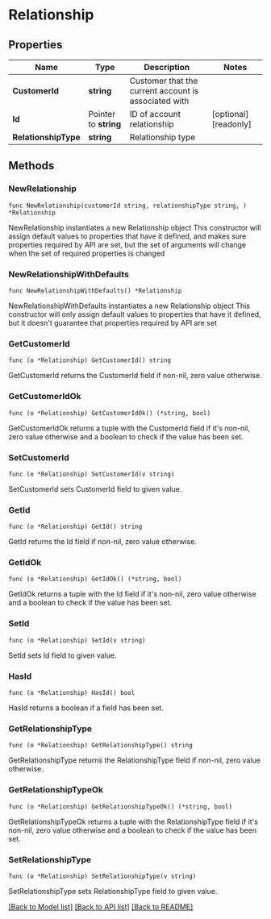# Relationship

## Properties

Name | Type | Description | Notes
------------ | ------------- | ------------- | -------------
**CustomerId** | **string** | Customer that the current account is associated with | 
**Id** | Pointer to **string** | ID of account relationship | [optional] [readonly] 
**RelationshipType** | **string** | Relationship type | 

## Methods

### NewRelationship

`func NewRelationship(customerId string, relationshipType string, ) *Relationship`

NewRelationship instantiates a new Relationship object
This constructor will assign default values to properties that have it defined,
and makes sure properties required by API are set, but the set of arguments
will change when the set of required properties is changed

### NewRelationshipWithDefaults

`func NewRelationshipWithDefaults() *Relationship`

NewRelationshipWithDefaults instantiates a new Relationship object
This constructor will only assign default values to properties that have it defined,
but it doesn't guarantee that properties required by API are set

### GetCustomerId

`func (o *Relationship) GetCustomerId() string`

GetCustomerId returns the CustomerId field if non-nil, zero value otherwise.

### GetCustomerIdOk

`func (o *Relationship) GetCustomerIdOk() (*string, bool)`

GetCustomerIdOk returns a tuple with the CustomerId field if it's non-nil, zero value otherwise
and a boolean to check if the value has been set.

### SetCustomerId

`func (o *Relationship) SetCustomerId(v string)`

SetCustomerId sets CustomerId field to given value.


### GetId

`func (o *Relationship) GetId() string`

GetId returns the Id field if non-nil, zero value otherwise.

### GetIdOk

`func (o *Relationship) GetIdOk() (*string, bool)`

GetIdOk returns a tuple with the Id field if it's non-nil, zero value otherwise
and a boolean to check if the value has been set.

### SetId

`func (o *Relationship) SetId(v string)`

SetId sets Id field to given value.

### HasId

`func (o *Relationship) HasId() bool`

HasId returns a boolean if a field has been set.

### GetRelationshipType

`func (o *Relationship) GetRelationshipType() string`

GetRelationshipType returns the RelationshipType field if non-nil, zero value otherwise.

### GetRelationshipTypeOk

`func (o *Relationship) GetRelationshipTypeOk() (*string, bool)`

GetRelationshipTypeOk returns a tuple with the RelationshipType field if it's non-nil, zero value otherwise
and a boolean to check if the value has been set.

### SetRelationshipType

`func (o *Relationship) SetRelationshipType(v string)`

SetRelationshipType sets RelationshipType field to given value.



[[Back to Model list]](../README.md#documentation-for-models) [[Back to API list]](../README.md#documentation-for-api-endpoints) [[Back to README]](../README.md)


